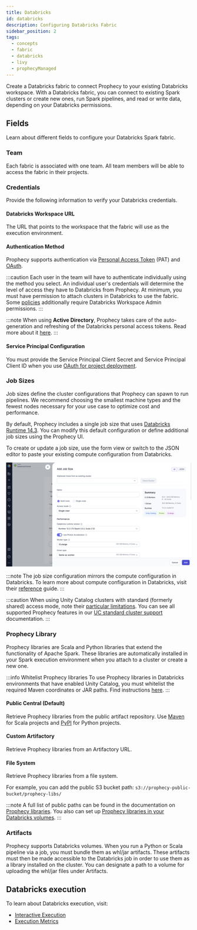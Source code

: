 ```yaml
---
title: Databricks
id: databricks
description: Configuring Databricks Fabric
sidebar_position: 2
tags:
  - concepts
  - fabric
  - databricks
  - livy
  - prophecyManaged
---
```


Create a Databricks fabric to connect Prophecy to your existing Databricks workspace. With a Databricks fabric, you can connect to existing Spark clusters or create new ones, run Spark pipelines, and read or write data, depending on your Databricks permissions.

## Fields

Learn about different fields to configure your Databricks Spark fabric.

### Team

Each fabric is associated with one team. All team members will be able to access the fabric in their projects.

### Credentials

Provide the following information to verify your Databricks credentials.

#### Databricks Workspace URL

The URL that points to the workspace that the fabric will use as the execution environment.

#### Authentication Method

Prophecy supports authentication via [Personal Access Token](https://docs.databricks.com/dev-tools/api/latest/authentication.html#generate-a-personal-access-token) (PAT) and [OAuth](/databricks-oauth-authentication).

:::caution
Each user in the team will have to authenticate individually using the method you select. An individual user's credentials will determine the level of access they have to Databricks from Prophecy. At minimum, you must have permission to attach clusters in Databricks to use the fabric. Some [policies](https://docs.databricks.com/aws/en/admin/clusters/policy-families) additionally require Databricks Workspace Admin permissions.
:::

:::note
When using **Active Directory**, Prophecy takes care of the auto-generation and refreshing of the Databricks personal access tokens. Read more about it [here](https://docs.microsoft.com/en-us/azure/databricks/dev-tools/api/latest/aad/).
:::

#### Service Principal Configuration

You must provide the Service Principal Client Secret and Service Principal Client ID when you use [OAuth for project deployment](/databricks-oauth-authentication/#machine-to-machine-m2m).

### Job Sizes

Job sizes define the cluster configurations that Prophecy can spawn to run pipelines. We recommend choosing the smallest machine types and the fewest nodes necessary for your use case to optimize cost and performance.

By default, Prophecy includes a single job size that uses [Databricks Runtime 14.3](https://docs.databricks.com/aws/en/compute#databricks-runtime). You can modify this default configuration or define additional job sizes using the Prophecy UI.

To create or update a job size, use the form view or switch to the JSON editor to paste your existing compute configuration from Databricks.

![Job Size configuration](../img/dbx-job-size.png)

:::note
The job size configuration mirrors the compute configuration in Databricks. To learn more about compute configuration in Databricks, visit their [reference](https://docs.databricks.com/aws/en/compute/configure) guide.
:::

:::caution
When using Unity Catalog clusters with standard (formerly shared) access mode, note their [particular limitations](https://docs.databricks.com/en/compute/access-mode-limitations.html#shared-access-mode-limitations-on-unity-catalog). You can see all supported Prophecy features in our [UC standard cluster support](./ucshared) documentation.
:::

### Prophecy Library

Prophecy libraries are Scala and Python libraries that extend the functionality of Apache Spark. These libraries are automatically installed in your Spark execution environment when you attach to a cluster or create a new one.

:::info Whitelist Prophecy libraries
To use Prophecy libraries in Databricks environments that have enabled Unity Catalog, you must whitelist the required Maven coordinates or JAR paths. Find instructions [here](/admin/dbx-whitelist-plibs).
:::

#### Public Central (Default)

Retrieve Prophecy libraries from the public artifact repository. Use [Maven](https://mvnrepository.com/artifact/io.prophecy/prophecy-libs) for Scala projects and [PyPI](https://pypi.org/project/prophecy-libs/) for Python projects.

#### Custom Artifactory

Retrieve Prophecy libraries from an Artifactory URL.

#### File System

Retrieve Prophecy libraries from a file system.

For example, you can add the public S3 bucket path: `s3://prophecy-public-bucket/prophecy-libs/`

:::note
A full list of public paths can be found in the documentation on [Prophecy libraries](/engineers/prophecy-libraries#download-prophecy-libraries). You also can set up [Prophecy libraries in your Databricks volumes](docs/administration/fabrics/Spark-fabrics/databricks/volumns-plibs.md).
:::

### Artifacts

Prophecy supports Databricks volumes. When you run a Python or Scala pipeline via a job, you must bundle them as whl/jar artifacts. These artifacts must then be made accessible to the Databricks job in order to use them as a library installed on the cluster. You can designate a path to a volume for uploading the whl/jar files under Artifacts.

## Databricks execution

To learn about Databricks execution, visit:

- [Interactive Execution](/engineers/execution)
- [Execution Metrics](/docs/Spark/execution/execution-metrics.md)
